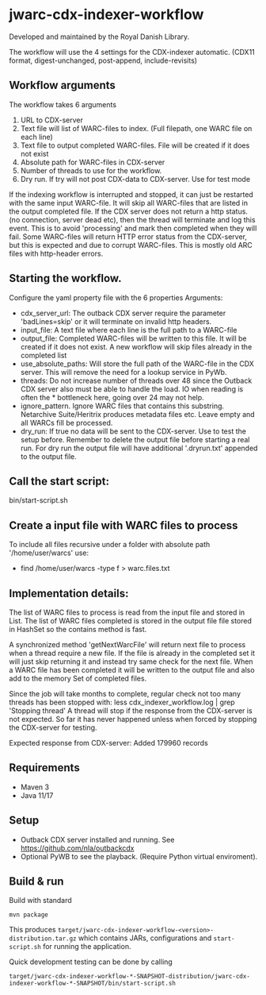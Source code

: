 # jwarc-cdx-indexer-workflow


Developed and maintained by the Royal Danish Library.

The workflow will use the 4 settings for the CDX-indexer automatic.  (CDX11 format, digest-unchanged, post-append, include-revisits)
 
 
## Workflow arguments
The workflow takes 6 arguments
1) URL to CDX-server
2) Text file will list of WARC-files to index. (Full filepath, one WARC file on each line)
3) Text file to output completed WARC-files. File will be created if it does not exist
4) Absolute path for WARC-files in CDX-server
5) Number of threads to use for the workflow.
6) Dry run. If try will not post CDX-data to CDX-server. Use for test mode


If the indexing workflow is interrupted and stopped, it can just be restarted with the same input WARC-file. It will skip all WARC-files that are listed in the output completed file.
If the CDX server does not return a http status. (no connection, server dead etc), then the thread will terminate and log this event. This is to avoid 'processing' and mark then completed when they will fail. 
Some WARC-files will return HTTP error status from the CDX-server, but this is expected and due to corrupt WARC-files. This is mostly old ARC files with http-header errors.


## Starting the workflow.
Configure the yaml property file with the 6 properties
 Arguments:
 * cdx_server_url: The outback CDX server require the parameter 'badLines=skip' or it will terminate on invalid http headers.
 * input_file: A text file where each line is the full path to a WARC-file 
 * output_file: Completed WARC-files will be written to this file. It will be created if it does not exist. A new workflow will skip files already in the completed list
 * use_absolute_paths: Will store the full path of the WARC-file in the CDX server. This will remove the need for a lookup service in PyWb.
 * threads: Do not increase number of threads over 48 since the Outback CDX server also must be able to handle the load. IO when reading is often the * bottleneck here, going over 24 may not help.
 * ignore_pattern. Ignore WARC files that contains this substring. Netarchive Suite/Heritrix produces metadata files etc. Leave empty and all WARCs fill be processed.
 * dry_run: If true no data will be sent to the CDX-server. Use to test the setup before. Remember to delete the output file before starting a real run. For dry run the output file will have additional  '.dryrun.txt' appended to the output file.


## Call the start script:
bin/start-script.sh


## Create a input file with WARC files to process
To include all files recursive under a folder with absolute path '/home/user/warcs' use: 
* find /home/user/warcs -type f > warc.files.txt


## Implementation details:
The list of WARC files to process is read from the input file and stored in List<String>.
The list of WARC files completed is stored in the output file file stored in HashSet<String> so the contains method is fast.

A synchronized method 'getNextWarcFile' will return next file to process when a thread require a new file.
If the file is already in the completed set it will just skip returning it and instead try same check for the next file.
When a WARC file has been completed it will be written to the output file and also add to the memory Set of completed files.

Since the job will take months to complete, regular check not too many threads has been stopped with:
less cdx_indexer_workflow.log | grep 'Stopping thread'
A thread will stop if the response from the CDX-server is not expected.
So far it has never happened unless when forced by stopping the CDX-server for testing.
 
Expected response from CDX-server: Added 179960 records


## Requirements

* Maven 3                                  
* Java 11/17

## Setup

 * Outback CDX server installed and running. See https://github.com/nla/outbackcdx
 * Optional PyWB to see the playback. (Require Python virtual enviroment). 


## Build & run

Build with standard
```
mvn package
```

This produces `target/jwarc-cdx-indexer-workflow-<version>-distribution.tar.gz` which contains JARs, configurations and
`start-script.sh` for running the application. 

Quick development testing can be done by calling
```shell
target/jwarc-cdx-indexer-workflow-*-SNAPSHOT-distribution/jwarc-cdx-indexer-workflow-*-SNAPSHOT/bin/start-script.sh
```


